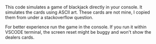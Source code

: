 This code simulates a game of blackjack directly in your console.
It simulates the cards using ASCII art. These cards are not mine, I copied them from under a stackoverflow question. 

For better experience run the game in the console. If you run it within VSCODE terminal, the screen reset might be buggy and won't show the dealers cards.
